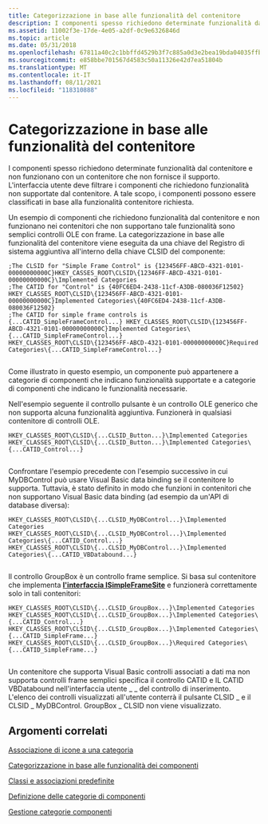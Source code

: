 ```yaml
---
title: Categorizzazione in base alle funzionalità del contenitore
description: I componenti spesso richiedono determinate funzionalità dal contenitore e non funzionano con un contenitore che non fornisce il supporto.
ms.assetid: 11002f3e-17de-4e05-a2df-0c9e6326846d
ms.topic: article
ms.date: 05/31/2018
ms.openlocfilehash: 67811a40c2c1bbffd4529b3f7c885a0d3e2bea19bda04035ffb80b601c266807
ms.sourcegitcommit: e858bbe701567d4583c50a11326e42d7ea51804b
ms.translationtype: MT
ms.contentlocale: it-IT
ms.lasthandoff: 08/11/2021
ms.locfileid: "118310888"
---
```

# <a name="categorizing-by-container-capabilities"></a>Categorizzazione in base alle funzionalità del contenitore

I componenti spesso richiedono determinate funzionalità dal contenitore e non funzionano con un contenitore che non fornisce il supporto. L'interfaccia utente deve filtrare i componenti che richiedono funzionalità non supportate dal contenitore. A tale scopo, i componenti possono essere classificati in base alla funzionalità contenitore richiesta.

Un esempio di componenti che richiedono funzionalità dal contenitore e non funzionano nei contenitori che non supportano tale funzionalità sono semplici controlli OLE con frame. La categorizzazione in base alle funzionalità del contenitore viene eseguita da una chiave del Registro di sistema aggiuntiva all'interno della chiave CLSID del componente:

``` syntax
;The CLSID for "Simple Frame Control" is {123456FF-ABCD-4321-0101-00000000000C}HKEY_CASSES_ROOT\CLSID\{12346FF-ABCD-4321-0101-00000000000C}\Implemented Categories
;The CATID for "Control" is {40FC6ED4-2438-11cf-A3DB-080036F12502} HKEY_CLASSES_ROOT\CLSID\{123456FF-ABCD-4321-0101-00000000000C}Implemented Categories\{40FC6ED4-2438-11cf-A3DB-080036F12502}
;The CATID for simple frame controls is {...CATID_SimpleFrameControl...} HKEY_CLASSES_ROOT\CLSID\{123456FF-ABCD-4321-0101-00000000000C}Implemented Categories\{...CATID_SimpleFrameControl...}
HKEY_CLASSES_ROOT\CLSID\{123456FF-ABCD-4321-0101-00000000000C}Required Categories\{...CATID_SimpleFrameControl...}
 
```

Come illustrato in questo esempio, un componente può appartenere a categorie di componenti che indicano funzionalità supportate e a categorie di componenti che indicano le funzionalità necessarie.

Nell'esempio seguente il controllo pulsante è un controllo OLE generico che non supporta alcuna funzionalità aggiuntiva. Funzionerà in qualsiasi contenitore di controlli OLE.

``` syntax
HKEY_CLASSES_ROOT\CLSID\{...CLSID_Button...}\Implemented Categories
HKEY_CLASSES_ROOT\CLSID\{...CLSID_Button...}\Implemented Categories\{...CATID_Control...}
 
```

Confrontare l'esempio precedente con l'esempio successivo in cui MyDBControl può usare Visual Basic data binding se il contenitore lo supporta. Tuttavia, è stato definito in modo che funzioni in contenitori che non supportano Visual Basic data binding (ad esempio da un'API di database diversa):

``` syntax
HKEY_CLASSES_ROOT\CLSID\{...CLSID_MyDBControl...}\Implemented Categories
HKEY_CLASSES_ROOT\CLSID\{...CLSID_MyDBControl...}\Implemented Categories\{...CATID_Control...}
HKEY_CLASSES_ROOT\CLSID\{...CLSID_MyDBControl...}\Implemented Categories\{...CATID_VBDatabound...}
 
```

Il controllo GroupBox è un controllo frame semplice. Si basa sul contenitore che implementa [**l'interfaccia ISimpleFrameSite**](/windows/desktop/api/OCIdl/nn-ocidl-isimpleframesite) e funzionerà correttamente solo in tali contenitori:

``` syntax
HKEY_CLASSES_ROOT\CLSID\{...CLSID_GroupBox...}\Implemented Categories
HKEY_CLASSES_ROOT\CLSID\{...CLSID_GroupBox...}\Implemented Categories\{...CATID_Control...}
HKEY_CLASSES_ROOT\CLSID\{...CLSID_GroupBox...}\Implemented Categories\{...CATID_SimpleFrame...}
HKEY_CLASSES_ROOT\CLSID\{...CLSID_GroupBox...}\Required Categories\{...CATID_SimpleFrame...}
 
```

Un contenitore che supporta Visual Basic controlli associati a dati ma non supporta controlli frame semplici specifica il controllo CATID e IL CATID VBDatabound nell'interfaccia utente \_ \_ del controllo di inserimento. L'elenco dei controlli visualizzati all'utente conterrà il pulsante CLSID \_ e il CLSID \_ MyDBControl. GroupBox \_ CLSID non viene visualizzato.

## <a name="related-topics"></a>Argomenti correlati

<dl> <dt>

[Associazione di icone a una categoria](associating-icons-with-a-category.md)
</dt> <dt>

[Categorizzazione in base alle funzionalità dei componenti](categorizing-by-component-capabilities.md)
</dt> <dt>

[Classi e associazioni predefinite](default-classes-and-associations.md)
</dt> <dt>

[Definizione delle categorie di componenti](defining-component-categories.md)
</dt> <dt>

[Gestione categorie componenti](the-component-categories-manager.md)
</dt> </dl>

 

 




